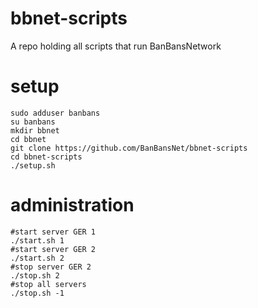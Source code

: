 # bbnet-scripts
A repo holding all scripts that run BanBansNetwork

# setup

```
sudo adduser banbans
su banbans
mkdir bbnet
cd bbnet
git clone https://github.com/BanBansNet/bbnet-scripts
cd bbnet-scripts
./setup.sh
```

# administration

```
#start server GER 1
./start.sh 1
#start server GER 2
./start.sh 2
#stop server GER 2
./stop.sh 2
#stop all servers
./stop.sh -1
```
